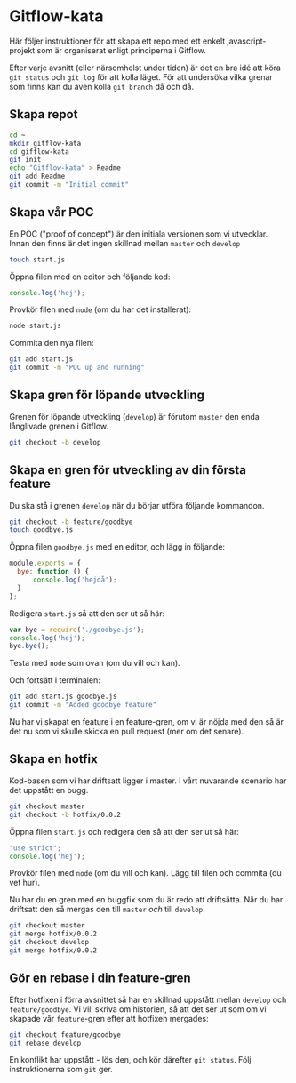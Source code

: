 # Gitflow-kata

Här följer instruktioner för att skapa ett repo med ett
 enkelt javascript-projekt som är organiserat enligt 
 principerna i Gitflow.
 
Efter varje avsnitt (eller närsomhelst under tiden) är
 det en bra idé att köra `git status` och `git log`
 för att kolla läget. För att undersöka vilka grenar
 som finns kan du även kolla `git branch` då och då.
 
## Skapa repot
```sh
cd ~
mkdir gitflow-kata
cd gifflow-kata
git init
echo "Gitflow-kata" > Readme
git add Readme
git commit -m "Initial commit"
```

## Skapa vår POC
En POC ("proof of concept") är den initiala versionen 
 som vi utvecklar. Innan den finns är det ingen skillnad 
 mellan `master` och `develop`
 
```sh 
touch start.js
```

Öppna filen med en editor och följande kod:
```javascript
console.log('hej');
```

Provkör filen med `node` (om du har det installerat):
```sh 
node start.js
```

Commita den nya filen:
```sh 
git add start.js
git commit -m "POC up and running"
```

## Skapa gren för löpande utveckling
Grenen för löpande utveckling (`develop`) är förutom
 `master` den enda långlivade grenen i Gitflow.
 
 ```sh 
 git checkout -b develop
 ```

## Skapa en gren för utveckling av din första feature
Du ska stå i grenen `develop` när du börjar utföra
 följande kommandon.
 
 ```sh
 git checkout -b feature/goodbye
 touch goodbye.js
 ```
 
 Öppna filen `goodbye.js` med en editor, och lägg in
  följande:
  ```javascript
module.exports = {
    bye: function () {
        console.log('hejdå');
    }
};
```

Redigera `start.js` så att den ser ut så här:
```javascript
var bye = require('./goodbye.js');
console.log('hej');
bye.bye();
```

Testa med `node` som ovan (om du vill och kan).

Och fortsätt i terminalen:
```sh 
git add start.js goodbye.js
git commit -m "Added goodbye feature"
```

Nu har vi skapat en feature i en feature-gren, om vi är
 nöjda med den så är det nu som vi skulle skicka en pull
 request (mer om det senare).
 
 ## Skapa en hotfix
 Kod-basen som vi har driftsatt ligger i master. I vårt
  nuvarande scenario har det uppstått en bugg.
  
```sh
git checkout master
git checkout -b hotfix/0.0.2 
```

Öppna filen `start.js` och redigera den så att den ser
 ut så här:
```javascript
"use strict";
console.log('hej');
```

Provkör filen med `node` (om du vill och kan).
Lägg till filen och commita (du vet hur).

Nu har du en gren med en buggfix som du är redo att
 driftsätta. När du har driftsatt den så mergas den
 till `master` _och_ till `develop`:
 
```sh 
git checkout master
git merge hotfix/0.0.2
git checkout develop
git merge hotfix/0.0.2 
```

## Gör en rebase i din feature-gren
Efter hotfixen i förra avsnittet så har en skillnad
 uppstått mellan `develop` och `feature/goodbye`. Vi
 vill skriva om historien, så att det ser ut som om
 vi skapade vår `feature`-gren efter att hotfixen
 mergades:
 
```sh 
git checkout feature/goodbye
git rebase develop
```

En konflikt har uppstått - lös den, och kör därefter
 `git status`. Följ instruktionerna som `git` ger.
